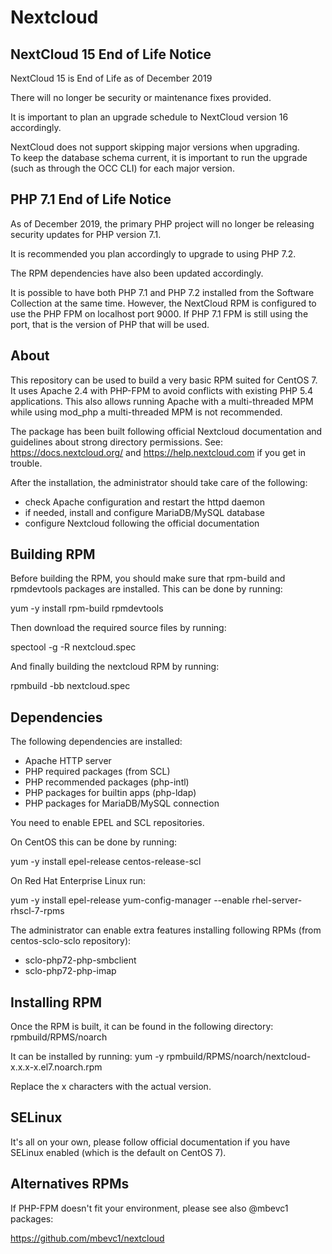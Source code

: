 Nextcloud
=========


NextCloud 15 End of Life Notice
-------------------------------
NextCloud 15 is End of Life as of December 2019

There will no longer be security or maintenance fixes provided.

It is important to plan an upgrade schedule to NextCloud version 16
accordingly.

NextCloud does not support skipping major versions when upgrading.  
To keep the database schema current, it is important to run the 
upgrade (such as through the OCC CLI) for each major version.


PHP 7.1 End of Life Notice
--------------------------
As of December 2019, the primary PHP project will no longer be releasing
security updates for PHP version 7.1.

It is recommended you plan accordingly to upgrade to using PHP 7.2.

The RPM dependencies have also been updated accordingly.

It is possible to have both PHP 7.1 and PHP 7.2 installed from the Software Collection at the same time. However, the NextCloud RPM is configured to use the PHP FPM on localhost port 9000. If PHP 7.1 FPM is still using the port, that is the version of PHP that will be used.


About
-----

This repository can be used to build a very basic RPM suited for CentOS 7.
It uses Apache 2.4 with PHP-FPM to avoid conflicts with existing 
PHP 5.4 applications.  This also allows running Apache with a 
multi-threaded MPM while using mod_php a multi-threaded MPM is 
not recommended.

The package has been built following official Nextcloud documentation and
guidelines about strong directory permissions. See: https://docs.nextcloud.org/
and https://help.nextcloud.com if you get in trouble.

After the installation, the administrator should take care of the following:

* check Apache configuration and restart the httpd daemon
* if needed, install and configure MariaDB/MySQL database
* configure Nextcloud following the official documentation


Building RPM
------------

Before building the RPM, you should make sure that rpm-build and
rpmdevtools packages are installed.  This can be done by running:

  yum -y install rpm-build rpmdevtools

Then download the required source files by running:

  spectool -g -R nextcloud.spec

And finally building the nextcloud RPM by running:

  rpmbuild -bb nextcloud.spec


Dependencies
------------

The following dependencies are installed:

* Apache HTTP server
* PHP required packages (from SCL)
* PHP recommended packages (php-intl)
* PHP packages for builtin apps (php-ldap)
* PHP packages for MariaDB/MySQL connection

You need to enable EPEL and SCL repositories.

On CentOS this can be done by running:

  yum -y install epel-release centos-release-scl
 
On Red Hat Enterprise Linux run:

  yum -y install epel-release
  yum-config-manager --enable rhel-server-rhscl-7-rpms

The administrator can enable extra features installing following RPMs 
(from centos-sclo-sclo repository):

 * sclo-php72-php-smbclient
 * sclo-php72-php-imap


Installing RPM
--------------

Once the RPM is built, it can be found in the following directory:
  rpmbuild/RPMS/noarch

It can be installed by running:
  yum -y rpmbuild/RPMS/noarch/nextcloud-x.x.x-x.el7.noarch.rpm

Replace the x characters with the actual version.


SELinux
-------

It's all on your own, please follow official documentation if you have 
SELinux enabled (which is the default on CentOS 7).


Alternatives RPMs
-----------------

If PHP-FPM doesn't fit your environment, please see also @mbevc1 packages:

https://github.com/mbevc1/nextcloud

